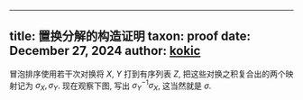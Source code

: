 
---
title: 置换分解的构造证明
taxon: proof
date: December 27, 2024
author: [kokic](/kokic.md)
---

冒泡排序使用若干次对换将 $X$, $Y$ 打到有序列表 $Z$, 把这些对换之积复合出的两个映射记为 $\sigma_X, \sigma_Y$. 现在观察下图, 写出 $\sigma_Y^{-1}\sigma_X$, 这当然就是 $\sigma$. 

[](/mille-plateaux/bubble-compose.typ#:block)
